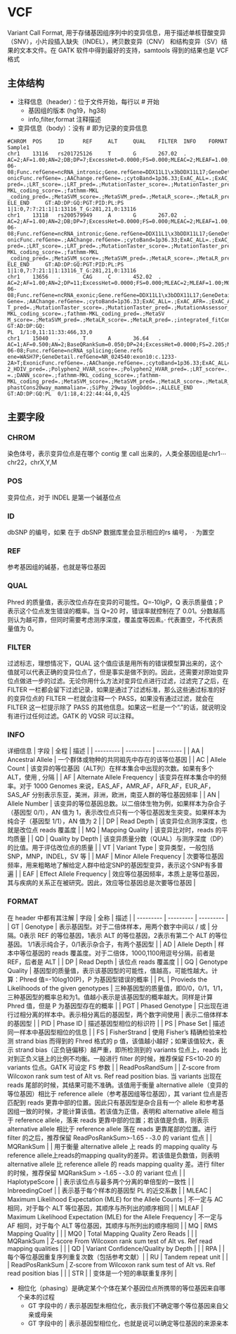 # VCF
Variant Call Format, 用于存储基因组序列中的变异信息，用于描述单核苷酸变异（SNV），小片段插入缺失（INDEL），拷贝数变异（CNV） 和结构变异（SV）结果的文本文件。在 GATK 软件中得到最好的支持，samtools 得到的结果也是 VCF 格式
## 主体结构
+ 注释信息（header）：位于文件开始，每行以 # 开始
  - 基因组的版本 (hg19，hg38)
  - info,filter,format 注释描述
+ 变异信息（body）：没有 # 即为记录的变异信息
```
#CHROM  POS     ID      REF     ALT     QUAL    FILTER  INFO    FORMAT  Sample1
chr1    13116   rs201725126     T       G       267.02  .       AC=2;AF=1.00;AN=2;DB;DP=7;ExcessHet=0.0000;FS=0.000;MLEAC=2;MLEAF=1.00;MQ=25.02;QD=25.36;SOR=4.174;ANNOVAR_DATE=2020-06-08;Func.refGene=ncRNA_intronic;Gene.refGene=DDX11L1\x3bDDX11L17;GeneDetail.refGene=.;Ex
onicFunc.refGene=.;AAChange.refGene=.;cytoBand=1p36.33;ExAC_ALL=.;ExAC_AFR=.;ExAC_AMR=.;ExAC_EAS=.;ExAC_FIN=.;ExAC_NFE=.;ExAC_OTH=.;ExAC_SAS=.;avsnp147=rs62635286;SIFT_score=.;SIFT_pred=.;Polyphen2_HDIV_score=.;Polyphen2_HDIV_pred=.;Polyphen2_HVAR_score=.;Polyphen2_HVAR_
pred=.;LRT_score=.;LRT_pred=.;MutationTaster_score=.;MutationTaster_pred=.;MutationAssessor_score=.;MutationAssessor_pred=.;FATHMM_score=.;FATHMM_pred=.;PROVEAN_score=.;PROVEAN_pred=.;VEST3_score=.;CADD_raw=.;CADD_phred=.;DANN_score=.;fathmm-MKL_coding_score=.;fathmm-MKL
_coding_pred=.;MetaSVM_score=.;MetaSVM_pred=.;MetaLR_score=.;MetaLR_pred=.;integrated_fitCons_score=.;integrated_confidence_value=.;GERP++_RS=.;phyloP7way_vertebrate=.;phyloP20way_mammalian=.;phastCons7way_vertebrate=.;phastCons20way_mammalian=.;SiPhy_29way_logOdds=.;ALL
ELE_END     GT:AD:DP:GQ:PGT:PID:PL:PS       1|1:0,7:7:21:1|1:13116_T_G:281,21,0:13116
chr1    13118   rs200579949     A       G       267.02  .       AC=2;AF=1.00;AN=2;DB;DP=7;ExcessHet=0.0000;FS=0.000;MLEAC=2;MLEAF=1.00;MQ=25.02;QD=28.73;SOR=4.174;ANNOVAR_DATE=2020-06-08;Func.refGene=ncRNA_intronic;Gene.refGene=DDX11L1\x3bDDX11L17;GeneDetail.refGene=.;Ex
onicFunc.refGene=.;AAChange.refGene=.;cytoBand=1p36.33;ExAC_ALL=.;ExAC_AFR=.;ExAC_AMR=.;ExAC_EAS=.;ExAC_FIN=.;ExAC_NFE=.;ExAC_OTH=.;ExAC_SAS=.;avsnp147=rs62028691;SIFT_score=.;SIFT_pred=.;Polyphen2_HDIV_score=.;Polyphen2_HDIV_pred=.;Polyphen2_HVAR_score=.;Polyphen2_HVAR_
pred=.;LRT_score=.;LRT_pred=.;MutationTaster_score=.;MutationTaster_pred=.;MutationAssessor_score=.;MutationAssessor_pred=.;FATHMM_score=.;FATHMM_pred=.;PROVEAN_score=.;PROVEAN_pred=.;VEST3_score=.;CADD_raw=.;CADD_phred=.;DANN_score=.;fathmm-MKL_coding_score=.;fathmm-MKL
_coding_pred=.;MetaSVM_score=.;MetaSVM_pred=.;MetaLR_score=.;MetaLR_pred=.;integrated_fitCons_score=.;integrated_confidence_value=.;GERP++_RS=.;phyloP7way_vertebrate=.;phyloP20way_mammalian=.;phastCons7way_vertebrate=.;phastCons20way_mammalian=.;SiPhy_29way_logOdds=.;ALL
ELE_END     GT:AD:DP:GQ:PGT:PID:PL:PS       1|1:0,7:7:21:1|1:13116_T_G:281,21,0:13116
chr1    13656   .       CAG     C       452.02  .       AC=2;AF=1.00;AN=2;DP=11;ExcessHet=0.0000;FS=0.000;MLEAC=2;MLEAF=1.00;MQ=23.46;QD=30.97;SOR=4.977;ANNOVAR_DATE=2020-06-08;Func.refGene=ncRNA_exonic;Gene.refGene=DDX11L1\x3bDDX11L17;GeneDetail.refGene=.;ExonicFunc.ref
Gene=.;AAChange.refGene=.;cytoBand=1p36.33;ExAC_ALL=.;ExAC_AFR=.;ExAC_AMR=.;ExAC_EAS=.;ExAC_FIN=.;ExAC_NFE=.;ExAC_OTH=.;ExAC_SAS=.;avsnp147=.;SIFT_score=.;SIFT_pred=.;Polyphen2_HDIV_score=.;Polyphen2_HDIV_pred=.;Polyphen2_HVAR_score=.;Polyphen2_HVAR_pred=.;LRT_score=.;LR
T_pred=.;MutationTaster_score=.;MutationTaster_pred=.;MutationAssessor_score=.;MutationAssessor_pred=.;FATHMM_score=.;FATHMM_pred=.;PROVEAN_score=.;PROVEAN_pred=.;VEST3_score=.;CADD_raw=.;CADD_phred=.;DANN_score=.;fathmm-MKL_coding_score=.;fathmm-MKL_coding_pred=.;MetaSV
M_score=.;MetaSVM_pred=.;MetaLR_score=.;MetaLR_pred=.;integrated_fitCons_score=.;integrated_confidence_value=.;GERP++_RS=.;phyloP7way_vertebrate=.;phyloP20way_mammalian=.;phastCons7way_vertebrate=.;phastCons20way_mammalian=.;SiPhy_29way_logOdds=.;ALLELE_END  GT:AD:DP:GQ:
PL  1/1:0,11:11:33:466,33,0
chr1    15040   .       T       A       36.64   .       AC=1;AF=0.500;AN=2;BaseQRankSum=0.050;DP=24;ExcessHet=0.0000;FS=2.205;MLEAC=1;MLEAF=0.500;MQ=31.17;MQRankSum=0.052;QD=1.67;ReadPosRankSum=0.298;SOR=0.255;ANNOVAR_DATE=2020-06-08;Func.refGene=ncRNA_splicing;Gene.refG
ene=WASH7P;GeneDetail.refGene=NR_024540:exon10:c.1233-2A>T;ExonicFunc.refGene=.;AAChange.refGene=.;cytoBand=1p36.33;ExAC_ALL=.;ExAC_AFR=.;ExAC_AMR=.;ExAC_EAS=.;ExAC_FIN=.;ExAC_NFE=.;ExAC_OTH=.;ExAC_SAS=.;avsnp147=.;SIFT_score=.;SIFT_pred=.;Polyphen2_HDIV_score=.;Polyphen
2_HDIV_pred=.;Polyphen2_HVAR_score=.;Polyphen2_HVAR_pred=.;LRT_score=.;LRT_pred=.;MutationTaster_score=.;MutationTaster_pred=.;MutationAssessor_score=.;MutationAssessor_pred=.;FATHMM_score=.;FATHMM_pred=.;PROVEAN_score=.;PROVEAN_pred=.;VEST3_score=.;CADD_raw=.;CADD_phred
=.;DANN_score=.;fathmm-MKL_coding_score=.;fathmm-MKL_coding_pred=.;MetaSVM_score=.;MetaSVM_pred=.;MetaLR_score=.;MetaLR_pred=.;integrated_fitCons_score=.;integrated_confidence_value=.;GERP++_RS=.;phyloP7way_vertebrate=.;phyloP20way_mammalian=.;phastCons7way_vertebrate=.;
phastCons20way_mammalian=.;SiPhy_29way_logOdds=.;ALLELE_END GT:AD:DP:GQ:PL  0/1:18,4:22:44:44,0,425
```

## 主要字段
### CHROM
染色体号，表示变异位点是在哪个 contig 里 call 出来的，人类全基因组是chr1⋯chr22，chrX,Y,M
### POS
变异位点，对于 INDEL 是第一个碱基位点
### ID
dbSNP 的编号，如果 在于 dbSNP 数据库里会显示相应的rs 编号， · 为置空
### REF
参考基因组的碱基，也就是等位基因
### QUAL
Phred 的质量值，表示改位点存在变异的可能性。Q=‑10lgP，Q 表示质量值；P 表示这个位点发生错误的概率。当 Q=20 时，错误率就控制在了 0.01。分数越高则认为越可靠，但同时需要考虑测序深度，覆盖度等因素。· 代表置空，不代表质量值为 0。
### FILTER
过滤标志，理想情况下，QUAL 这个值应该是用所有的错误模型算出来的，这个值就可以代表正确的变异位点了，但是事实是做不到的。因此，还需要对原始变异位点做进一步的过滤。无论你用什么方法对变异位点进行过滤，过滤完了之后，在 FILTER 一栏都会留下过滤记录，如果是通过了过滤标准，那么这些通过标准的好的变异位点的 FILTER 一栏就会注释一个 PASS，如果没有通过过滤，就会在 FILTER 这一栏提示除了 PASS 的其他信息。如果这一栏是一个“.”的话，就说明没有进行过任何过滤。GATK 的 VQSR 可以注释。
### INFO
详细信息
| 字段 | 全程 | 描述 |
| --------- | --------- | --------- |
| AA | Ancestral Allele | 一个群体或物种的共同祖先中存在的该等位基因 |
| AC | Allele Count | 该变异的等位基因（ALT列）在样本集合中出现的次数。如果有多个 ALT，使用 , 分隔 |
| AF | Alternate Allele Frequency | 该变异在样本集合中的频率。对于 1000 Genomes 来说，EAS_AF，AMR_AF，AFR_AF，EUR_AF， SAS_AF 分别表示东亚，美洲，非洲，欧洲，南亚人群的等位基因频率 |
| AN | Allele Number | 该变异的等位基因总数。以二倍体生物为例，如果样本为杂合子（基因型 0/1），AN 值为 1，表示改位点只有一个等位基因发生突变。如果样本为纯合子（基因型 1/1），AN 值为 2 |
| DP | Read Depth | 该变异位点测序深度，也就是改位点 reads 覆盖度 |
| MQ | Mapping Quality | 该变异比对时，reads 的平均质量 |
| QD | Quality by Depth | 该变异质量分数（QUAL）与测序深度（DP）的比值。用于评估改位点的质量 |
| VT | Variant Type | 变异类型，一般包括 SNP，MNP，INDEL，SV 等 |
| MAF | Minor Allele Frequency | 次要等位基因频率，用来粗略地了解给定人群中给定SNP的基因型变异，表示这个SNP有多普遍 |
| EAF | Effect Allele Frequency | 效应等位基因频率，本质上是等位基因，其与疾病的关系正在被研究。因此，效应等位基因总是次要等位基因 |

### FORMAT
在 header 中都有其注解
| 字段 | 全称 | 描述 |
| --------- | --------- | --------- |
| GT | Genotype | 表示基因型。对于二倍体样本，用两个数字中间以 / 或 \| 分隔。0表示 REF 的等位基因，1表示 ALT 的等位基因，2表示有第二个 ALT 的等位基因。 1/1表示纯合子，0/1表示杂合子，有两个基因型 |
| AD | Allele Depth | 样本中等位基因的 reads 覆盖度。对于二倍体，1000,1100用逗号分隔，前者是 REF，后者是 ALT |
| DP | Read Depth | 该位点 reads 覆盖度 |
| GQ | Genotype Quality | 基因型的质量值，表示该基因型的可能性，值越高，可能性越大。计算：Phred 值=-10log10(P)，P 为基因型错误的概率 |
| PL | Provieds the Likelihoods of the given genotypes | 三种基因型的质量值，即0/0，0/1，1/1，三种基因型的概率总和为1。值越小表示是该基因型的概率越大。同样是计算 Phred 值，但是 P 为基因型存在的概率 |
| PGT | Phased Genotype | 只出现在进行过相分离的样本中。表示相分离后的基因型，两个数字间使用 \| 表示二倍体样本的基因型 |
| PID | Phase ID | 描述基因型相位的标识符 |
| PS | Phase Set | 描述同一样本中基因型相位的信息 |
| FS |  FisherStrand | 使用 Fisher’s 精确检验来检测 strand bias 而得到的 Fhred 格式的 p 值，该值越小越好；如果该值较大，表示 strand bias（正负链偏移）越严重，即所检测到的 variants 位点上，reads 比对到正负义链上的比例不均衡。一般进行 filter 的时候，推荐保留 FS<10‑20 的 variants 位点。GATK 可设定 FS 参数 |
| ReadPosRandSum | |  Z‑score from Wilcoxon rank sum test of Alt vs. Ref read position bias. 当 variants 出现在 reads 尾部的时候，其结果可能不准确。该值用于衡量 alternative allele（变异的等位基因）相比于 reference allele（参考基因组等位基因），其 variant 位点是否匹配到 reads 更靠中部的位置。因此只有基因型是杂合且有一个 allele 和参考基因组一致的时候，才能计算该值。若该值为正值，表明和 alternative allele 相当于 reference allele，落来 reads 更靠中部的位置；若该值是负值，则表示 alternative allele 相比于 reference allele 落在 reads 更靠尾部的位置。进行 filter 的之后，推荐保留 ReadPosRankSum>‑1.65 ‑ ‑3.0 的 variant 位点 |
| MQRankSum | | 用于衡量 alternative allele 上 reads 的 mapping quality 与 reference allele上reads的mapping quality的差异。若该值是负数值，则表明alternative allele 比 reference allele 的 reads mapping quality 差。进行 filter 的时候，推荐保留 MQRankSum > ‑1.65 ‑ ‑3.0 的 variant 位点 |
| HaplotypeScore | | 表示该位点与最多两个分离的单倍型的一致性 |
| InbreedingCoef | | 表示基于每个样本的基因型 PL 的近交系数 |
| MLEAC | Maximum Likelihood Expectation (MLE) for the Allele Counts | 不一定与 AC 相同，对于每个 ALT 等位基因，其顺序与所列出的顺序相同 |
| MLEAF | Maximum Likelihood Expectation (MLE) for the Allele Frequency | 不一定与 AF 相同，对于每个 ALT 等位基因，其顺序与所列出的顺序相同 |
| MQ | RMS Mapping Quality | |
| MQ0 | Total Mapping Quality Zero Reads | |
| MQRankSum | Z‑score From Wilcoxon rank sum test of Alt vs. Ref read mapping qualities | |
| QD | Variant Confidence/Quality by Depth | |
| RPA | | 每个等位基因重复序列重复次数（包括参考文献）|
| RU | Tandem repeat unit | |
| ReadPosRankSum | Z‑score from Wilcoxon rank sum test of Alt vs. Ref read position bias | |
| STR | | 变体是一个短的串联重复序列 |
+ 相位化（phasing）是确定某个个体在某个基因位点所携带的等位基因来自哪个亲本的过程
  - GT 字段中的 / 表示基因型未相位化，表示我们不确定哪个等位基因来自父亲或母亲
  - GT 字段中的 | 表示基因型相位化，也就是说可以确定等位基因的来源亲本

